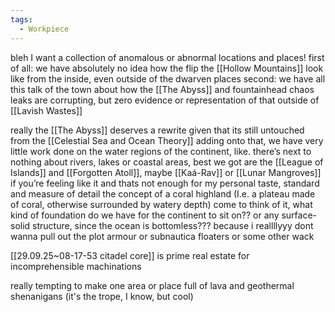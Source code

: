 ```yaml
---
tags:
  - Workpiece
---
```

bleh 
I want a collection of anomalous or abnormal locations and places!
first of all: 
we have absolutely no idea how the flip the [[Hollow Mountains]] look like from the inside, even outside of the dwarven places
second:
we have all this talk of the town about how the [[The Abyss]] and fountainhead chaos leaks are corrupting, but zero evidence or representation of that outside of [[Lavish Wastes]] 


really the [[The Abyss]] deserves a rewrite given that its still untouched from the [[Celestial Sea and Ocean Theory]]
adding onto that, we have very little work done on the water regions of the continent, like. there’s next to nothing about rivers, lakes or coastal areas, best we got are the [[League of Islands]] and [[Forgotten Atoll]], maybe [[Kaá-Rav]] or [[Lunar Mangroves]] if you’re feeling like it
and thats not enough for my personal taste, standard and measure of detail 
the concept of a coral highland (I.e. a plateau made of coral, otherwise surrounded by watery depth)
come to think of it, what kind of foundation do we have for the continent to sit on?? or any surface-solid structure, since the ocean is bottomless???
because i reallllyyy dont wanna pull out the plot armour or subnautica floaters or some other wack 

[[29.09.25~08-17-53 citadel core]] is prime real estate for incomprehensible machinations 

really tempting to make one area or place full of lava and geothermal shenanigans (it's the trope, I know, but cool)
